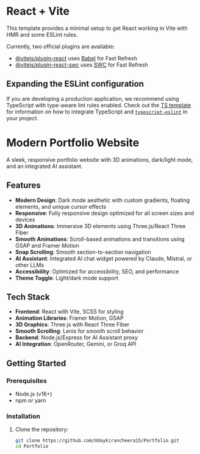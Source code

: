 # React + Vite

This template provides a minimal setup to get React working in Vite with HMR and some ESLint rules.

Currently, two official plugins are available:

- [@vitejs/plugin-react](https://github.com/vitejs/vite-plugin-react/blob/main/packages/plugin-react) uses [Babel](https://babeljs.io/) for Fast Refresh
- [@vitejs/plugin-react-swc](https://github.com/vitejs/vite-plugin-react/blob/main/packages/plugin-react-swc) uses [SWC](https://swc.rs/) for Fast Refresh

## Expanding the ESLint configuration

If you are developing a production application, we recommend using TypeScript with type-aware lint rules enabled. Check out the [TS template](https://github.com/vitejs/vite/tree/main/packages/create-vite/template-react-ts) for information on how to integrate TypeScript and [`typescript-eslint`](https://typescript-eslint.io) in your project.

# Modern Portfolio Website

A sleek, responsive portfolio website with 3D animations, dark/light mode, and an integrated AI assistant.

## Features

- **Modern Design**: Dark mode aesthetic with custom gradients, floating elements, and unique cursor effects
- **Responsive**: Fully responsive design optimized for all screen sizes and devices
- **3D Animations**: Immersive 3D elements using Three.js/React Three Fiber
- **Smooth Animations**: Scroll-based animations and transitions using GSAP and Framer Motion
- **Snap Scrolling**: Smooth section-to-section navigation
- **AI Assistant**: Integrated AI chat widget powered by Claude, Mistral, or other LLMs
- **Accessibility**: Optimized for accessibility, SEO, and performance
- **Theme Toggle**: Light/dark mode support

## Tech Stack

- **Frontend**: React with Vite, SCSS for styling
- **Animation Libraries**: Framer Motion, GSAP
- **3D Graphics**: Three.js with React Three Fiber
- **Smooth Scrolling**: Lenis for smooth scroll behavior
- **Backend**: Node.js/Express for AI Assistant proxy
- **AI Integration**: OpenRouter, Gemini, or Groq API

## Getting Started

### Prerequisites

- Node.js (v16+)
- npm or yarn

### Installation

1. Clone the repository:
   ```bash
   git clone https://github.com/Udaykirancheera15/Portfolio.git
   cd Portfolio
